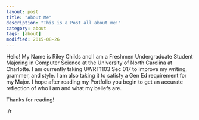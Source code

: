 ```yaml
---
layout: post
title: "About Me"
description: "This is a Post all about me!"
category: about
tags: [about]
modified: 2015-08-26
---
```

Hello! My Name is Riley Childs and I am a Freshmen Undergraduate Student Majoring in Computer Science at the University of North Carolina at Charlotte. I am currently taking UWRT1103 Sec 017 to improve my writing, grammer, and style. I am also taking it to satisfy a Gen Ed requirement for my Major. I hope after reading my Portfolio you begin to get an accurate reflection of who I am and what my beliefs are.<br />

Thanks for reading!<br />

./r
